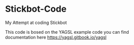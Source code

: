 # Stickbot-Code
My Attempt at coding Stickbot

This code is bosed on the YAGSL example code you can find documentation here https://yagsl.gitbook.io/yagsl
